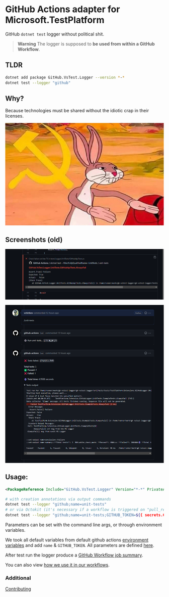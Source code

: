 # GitHub Actions adapter for Microsoft.TestPlatform

GitHub `dotnet test` logger without political shit.  

> **Warning**
> The logger is supposed to **be used from within a GitHub Workflow**.

## TLDR 

```bash
dotnet add package GitHub.VsTest.Logger --version *-*
dotnet test --logger "github"
```

## Why?

Because technologies must be shared without the idiotic crap in their licenses.  

![IT commune](https://raw.githubusercontent.com/vchirikov/gh-vstest-logger/master/docs/img/bunny.png)


## Screenshots (old)

![Example of PR annotation](https://raw.githubusercontent.com/vchirikov/gh-vstest-logger/master/docs/img/pr-annotation.png)  

![Example of PR comment](https://raw.githubusercontent.com/vchirikov/gh-vstest-logger/master/docs/img/pr-comment.png)


## Usage:

```xml
<PackageReference Include="GitHub.VsTest.Logger" Version="*-*" PrivateAssets="All" IncludeAssets="runtime; build; native; contentfiles; analyzers" />
```

```bash
# with creation annotations via output commands
dotnet test --logger "github;name=unit-tests"
# or via Octokit (it's necessary if a workflow is triggered on "pull_request" or issue_comment, we should provide the real `sha` to the logger)
dotnet test --logger "github;name=unit-tests;GITHUB_TOKEN=${{ secrets.GITHUB_TOKEN }};GITHUB_SHA=$sha"
```

Parameters can be set with the command line args, or through environment variables.  

We took all default variables from default github actions [environment variables](https://docs.github.com/en/actions/learn-github-actions/environment-variables)
and add `name` & `GITHUB_TOKEN`. All parameters are defined [here](./src/dotnet/Logger/LoggerParameters.cs).  

After test run the logger produce a [GitHub Workflow job summary](https://docs.github.com/en/actions/using-workflows/workflow-commands-for-github-actions#adding-a-job-summary).

You can also view [how we use it in our workflows](./.github/workflows/unit-tests.yml).

### Additional

[Contributing](https://github.com/vchirikov/gh-vstest-logger/blob/master/docs/contributing.md)
